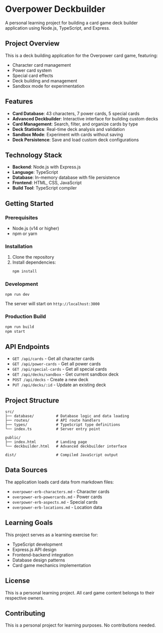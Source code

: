 # Overpower Deckbuilder

A personal learning project for building a card game deck builder application using Node.js, TypeScript, and Express.

## Project Overview

This is a deck building application for the Overpower card game, featuring:
- Character card management
- Power card system
- Special card effects
- Deck building and management
- Sandbox mode for experimentation

## Features

- **Card Database**: 43 characters, 7 power cards, 5 special cards
- **Advanced Deckbuilder**: Interactive interface for building custom decks
- **Card Management**: Search, filter, and organize cards by type
- **Deck Statistics**: Real-time deck analysis and validation
- **Sandbox Mode**: Experiment with cards without saving
- **Deck Persistence**: Save and load custom deck configurations

## Technology Stack

- **Backend**: Node.js with Express.js
- **Language**: TypeScript
- **Database**: In-memory database with file persistence
- **Frontend**: HTML, CSS, JavaScript
- **Build Tool**: TypeScript compiler

## Getting Started

### Prerequisites
- Node.js (v14 or higher)
- npm or yarn

### Installation
1. Clone the repository
2. Install dependencies:
   ```bash
   npm install
   ```

### Development
```bash
npm run dev
```
The server will start on `http://localhost:3000`

### Production Build
```bash
npm run build
npm start
```

## API Endpoints

- `GET /api/cards` - Get all character cards
- `GET /api/power-cards` - Get all power cards
- `GET /api/special-cards` - Get all special cards
- `GET /api/decks/sandbox` - Get current sandbox deck
- `POST /api/decks` - Create a new deck
- `PUT /api/decks/:id` - Update an existing deck

## Project Structure

```
src/
├── database/          # Database logic and data loading
├── routes/            # API route handlers
├── types/             # TypeScript type definitions
└── index.ts           # Server entry point

public/
├── index.html         # Landing page
└── deckbuilder.html   # Advanced deckbuilder interface

dist/                  # Compiled JavaScript output
```

## Data Sources

The application loads card data from markdown files:
- `overpower-erb-characters.md` - Character cards
- `overpower-erb-powercards.md` - Power cards
- `overpower-erb-aspects.md` - Special cards
- `overpower-erb-locations.md` - Location data

## Learning Goals

This project serves as a learning exercise for:
- TypeScript development
- Express.js API design
- Frontend-backend integration
- Database design patterns
- Card game mechanics implementation

## License

This is a personal learning project. All card game content belongs to their respective owners.

## Contributing

This is a personal project for learning purposes. No contributions needed.
